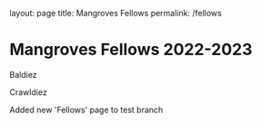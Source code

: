 layout: page
title: Mangroves Fellows
permalink: /fellows

<h1> Mangroves Fellows 2022-2023 </h1>

Baldiez

Crawldiez



Added new 'Fellows' page to test branch
